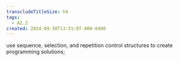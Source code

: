 ```yaml
---
transcludeTitleSize: h4
tags:
  - A2.2
created: 2024-09-30T13:51:07.000-0400
---
```

use sequence, selection, and repetition control structures to create programming solutions;